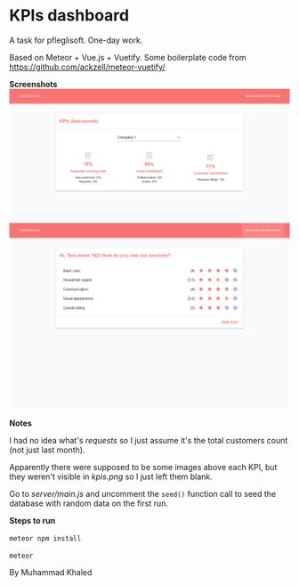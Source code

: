 # KPIs dashboard

A task for pfleglisoft. One-day work.

Based on Meteor + Vue.js + Vuetify.
Some boilerplate code from https://github.com/ackzell/meteor-vuetify/

**Screenshots**
![KPIs page](
        https://github.com/UltimateZero/pfleglisoft-task/raw/master/screenshot_kpis.png
      )
![Rating page](
        https://github.com/UltimateZero/pfleglisoft-task/raw/master/screenshot_rating.png
      )

**Notes**

I had no idea what's _requests_ so I just assume it's the total customers count (not just last month).

Apparently there were supposed to be some images above each KPI, but they weren't visible in _kpis.png_ so I just left them blank.

Go to _server/main.js_ and uncomment the `seed()` function call to seed the database with random data on the first run.

**Steps to run**

`meteor npm install`

`meteor`

By Muhammad Khaled
